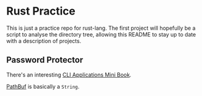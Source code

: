 # Rust Practice

This is just a practice repo for rust-lang.
The first project will hopefully be a script to analyse the directory tree,
allowing this README to stay up to date with a description of projects.

## Password Protector

There's an interesting [CLI Applications Mini Book](https://rust-cli.github.io/book/tutorial/cli-args.html). 

[PathBuf](https://doc.rust-lang.org/std/path/index.html) is basically a `String`. 